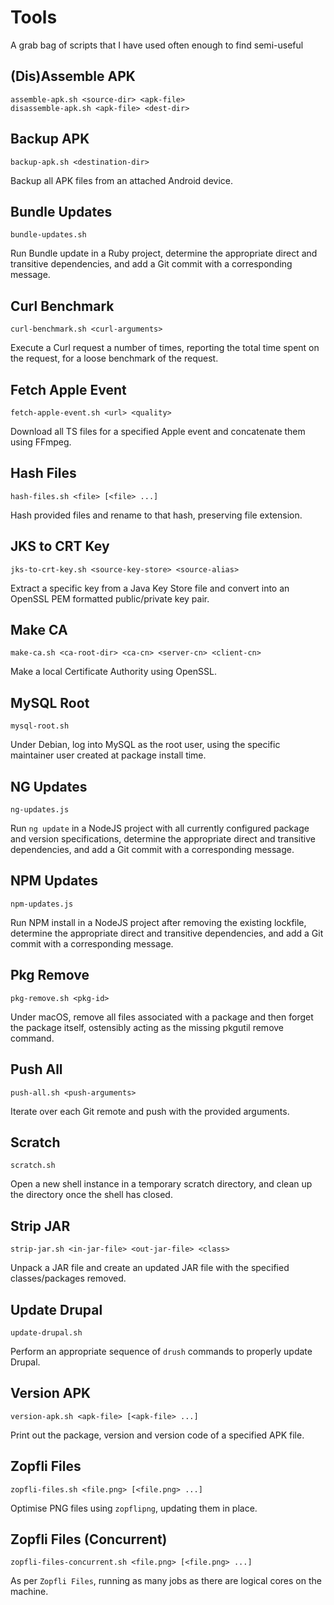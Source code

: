# Tools

A grab bag of scripts that I have used often enough to find semi-useful

## (Dis)Assemble APK

    assemble-apk.sh <source-dir> <apk-file>
    disassemble-apk.sh <apk-file> <dest-dir>

## Backup APK

    backup-apk.sh <destination-dir>

Backup all APK files from an attached Android device.

## Bundle Updates

    bundle-updates.sh

Run Bundle update in a Ruby project, determine the appropriate direct and transitive dependencies, and add a Git commit with a corresponding message.

## Curl Benchmark

    curl-benchmark.sh <curl-arguments>

Execute a Curl request a number of times, reporting the total time spent on the request, for a loose benchmark of the request.

## Fetch Apple Event

    fetch-apple-event.sh <url> <quality>

Download all TS files for a specified Apple event and concatenate them using FFmpeg.

## Hash Files

    hash-files.sh <file> [<file> ...]

Hash provided files and rename to that hash, preserving file extension.

## JKS to CRT Key

    jks-to-crt-key.sh <source-key-store> <source-alias>

Extract a specific key from a Java Key Store file and convert into an OpenSSL PEM formatted public/private key pair.

## Make CA

    make-ca.sh <ca-root-dir> <ca-cn> <server-cn> <client-cn>

Make a local Certificate Authority using OpenSSL.

## MySQL Root

    mysql-root.sh

Under Debian, log into MySQL as the root user, using the specific maintainer user created at package install time.

## NG Updates

    ng-updates.js

Run `ng update` in a NodeJS project with all currently configured package and version specifications, determine the appropriate direct and transitive dependencies, and add a Git commit with a corresponding message.

## NPM Updates

    npm-updates.js

Run NPM install in a NodeJS project after removing the existing lockfile, determine the appropriate direct and transitive dependencies, and add a Git commit with a corresponding message.

## Pkg Remove

    pkg-remove.sh <pkg-id>

Under macOS, remove all files associated with a package and then forget the package itself, ostensibly acting as the missing pkgutil remove command.

## Push All

    push-all.sh <push-arguments>

Iterate over each Git remote and push with the provided arguments.

## Scratch

    scratch.sh

Open a new shell instance in a temporary scratch directory, and clean up the directory once the shell has closed.

## Strip JAR

    strip-jar.sh <in-jar-file> <out-jar-file> <class>

Unpack a JAR file and create an updated JAR file with the specified classes/packages removed.

## Update Drupal

    update-drupal.sh

Perform an appropriate sequence of `drush` commands to properly update Drupal.

## Version APK

    version-apk.sh <apk-file> [<apk-file> ...]

Print out the package, version and version code of a specified APK file.

## Zopfli Files

    zopfli-files.sh <file.png> [<file.png> ...]

Optimise PNG files using `zopflipng`, updating them in place.

## Zopfli Files (Concurrent)

    zopfli-files-concurrent.sh <file.png> [<file.png> ...]

As per `Zopfli Files`, running as many jobs as there are logical cores on the machine.
